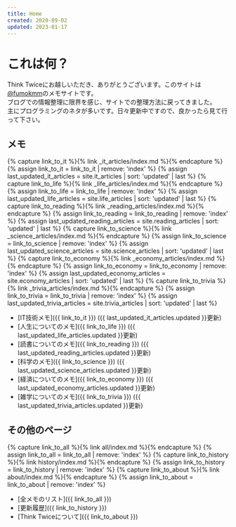 ```yaml
---
title: Home
created: 2020-09-02
updated: 2023-01-17
---
```

# これは何？
Think Twiceにお越しいただき、ありがとうございます。このサイトは[@fumokmm](https://twitter.com/fumokmm)のメモサイトです。  
ブログでの情報整理に限界を感じ、サイトでの整理方法に戻ってきました。  
主にプログラミングのネタが多いです。日々更新中ですので、良かったら見て行って下さい。  

## メモ
{% capture link_to_it %}{% link _it_articles/index.md %}{% endcapture %}
{% assign link_to_it = link_to_it | remove: 'index' %}
{% assign last_updated_it_articles = site.it_articles | sort: 'updated' | last %}
{% capture link_to_life %}{% link _life_articles/index.md %}{% endcapture %}
{% assign link_to_life = link_to_life | remove: 'index' %}
{% assign last_updated_life_articles = site.life_articles | sort: 'updated' | last %}
{% capture link_to_reading %}{% link _reading_articles/index.md %}{% endcapture %}
{% assign link_to_reading = link_to_reading | remove: 'index' %}
{% assign last_updated_reading_articles = site.reading_articles | sort: 'updated' | last %}
{% capture link_to_science %}{% link _science_articles/index.md %}{% endcapture %}
{% assign link_to_science = link_to_science | remove: 'index' %}
{% assign last_updated_science_articles = site.science_articles | sort: 'updated' | last %}
{% capture link_to_economy %}{% link _economy_articles/index.md %}{% endcapture %}
{% assign link_to_economy = link_to_economy | remove: 'index' %}
{% assign last_updated_economy_articles = site.economy_articles | sort: 'updated' | last %}
{% capture link_to_trivia %}{% link _trivia_articles/index.md %}{% endcapture %}
{% assign link_to_trivia = link_to_trivia | remove: 'index' %}
{% assign last_updated_trivia_articles = site.trivia_articles | sort: 'updated' | last %}
- [IT技術メモ]({{ link_to_it }}) ({{ last_updated_it_articles.updated }}更新)
- [人生についてのメモ]({{ link_to_life }}) ({{ last_updated_life_articles.updated }}更新)
- [読書についてのメモ]({{ link_to_reading }}) ({{ last_updated_reading_articles.updated }}更新)
- [科学のメモ]({{ link_to_science }}) ({{ last_updated_science_articles.updated }}更新)
- [経済についてのメモ]({{ link_to_economy }}) ({{ last_updated_economy_articles.updated }}更新)
- [雑学についてのメモ]({{ link_to_trivia }}) ({{ last_updated_trivia_articles.updated }}更新)

## その他のページ
{% capture link_to_all %}{% link all/index.md %}{% endcapture %}
{% assign link_to_all = link_to_all | remove: 'index' %}
{% capture link_to_history %}{% link history/index.md %}{% endcapture %}
{% assign link_to_history = link_to_history | remove: 'index' %}
{% capture link_to_about %}{% link about/index.md %}{% endcapture %}
{% assign link_to_about = link_to_about | remove: 'index' %}

- [全メモのリスト]({{ link_to_all }})
- [更新履歴]({{ link_to_history }})
- [Think Twiceについて]({{ link_to_about }})
 